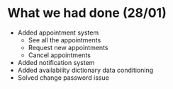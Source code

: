 # What we had done (28/01)

- Added appointment system
  - See all the appointments
  - Request new appointments
  - Cancel appointments
- Added notification system
- Added availability dictionary data conditioning
- Solved change password issue